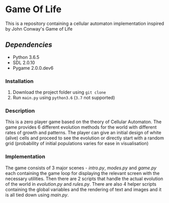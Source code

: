 # Game Of Life

This is a repository containing a cellular automaton implementation inspired by John Conway's Game of Life

## _Dependencies_
- Python 3.6.5
- SDL 2.0.10
- Pygame 2.0.0.dev6

### Installation
1. Download the project folder using ```git clone``` 
2. Run ```main.py``` using ```python3.6``` (```3.7``` not supported)

### Description
This is a zero player game based on the theory of Cellular Automaton. The game provides 6 different evolution methods for the world with different rates of growth and patterns. The player can give an initial design of white (alive) cells and proceed to see the evolution or directly start with a random grid (probability of initial populations varies for ease in visualisation)

### Implementation
The game consists of 3 major scenes - *intro.py*, *modes.py* and *game.py* each containing the game loop for displaying the relevant screen with the necessary utilities.
Then there are 2 scripts that handle the actual evolution of the world in *evolution.py* and *rules.py*.
There are also 4 helper scripts containing the global variables and the rendering of text and images and it is all tied down using *main.py*.
